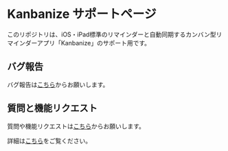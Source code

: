 # Kanbanize サポートページ

このリポジトリは、iOS・iPad標準のリマインダーと自動同期するカンバン型リマインダーアプリ「Kanbanize」のサポート用です。

## バグ報告

バグ報告は[こちら](https://github.com/tichise/kanbanize-support/issues)からお願いします。

## 質問と機能リクエスト

質問や機能リクエストは[こちら](https://github.com/tichise/kanbanize-support/issues)からお願いします。

詳細は[こちら](https://github.com/tichise/kanbanize-support)をご覧ください。
